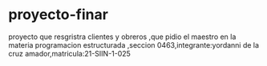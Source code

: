 # proyecto-finar
proyecto que  resgristra clientes y obreros ,que pidio el maestro en la materia programacion estructurada ,seccion 0463,integrante:yordanni de la cruz amador,matricula:21-SIIN-1-025
